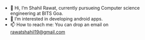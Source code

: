 - 👋 Hi, I’m Shahil Rawat, currently pursueing Computer science engineering at BITS Goa.
- 👀 I’m interested in developing android apps.
- 📫 How to reach me: You can drop an email on rawatshahil19@gmail.com

<!---
armed-aurour/armed-aurour is a ✨ special ✨ repository because its `README.md` (this file) appears on your GitHub profile.
You can click the Preview link to take a look at your changes.
--->
